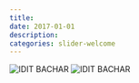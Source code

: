 ```yaml
---
title:
date: 2017-01-01
description:
categories: slider-welcome
---
```

<div class="fade home-content-slider">
<!-- slider-pictures start here:------נא להוסיף או להחליף תמונות כאן----- -->
<img class="editable" src="https://dl.dropboxusercontent.com/s/el18mxacjs6std9/clinic-slider01.jpg?dl=0" alt="IDIT BACHAR">
<img class="editable" src="https://dl.dropboxusercontent.com/s/0gb3qvlmswrteh9/slider-clinic02.jpg?dl=0" alt="IDIT BACHAR">
<!-- slider-pictures ends here:-----סוף מקטע תמונות----- -->
</div>
